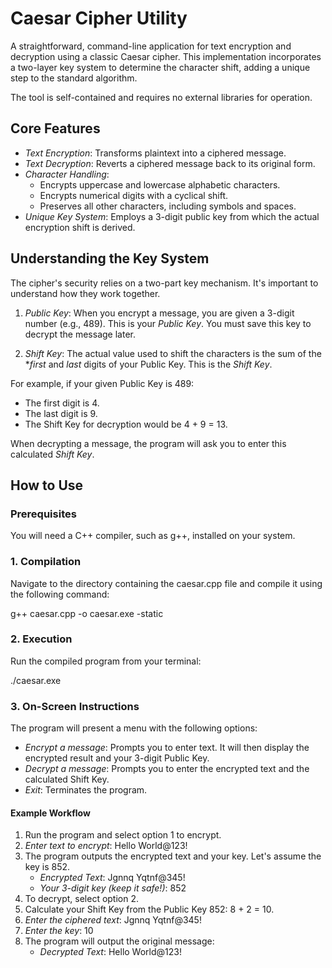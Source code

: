

# Caesar Cipher Utility

A straightforward, command-line application for text encryption and decryption using a classic Caesar cipher. This implementation incorporates a two-layer key system to determine the character shift, adding a unique step to the standard algorithm.

The tool is self-contained and requires no external libraries for operation.

## Core Features

  * *Text Encryption*: Transforms plaintext into a ciphered message.
  * *Text Decryption*: Reverts a ciphered message back to its original form.
  * *Character Handling*:
      * Encrypts uppercase and lowercase alphabetic characters.
      * Encrypts numerical digits with a cyclical shift.
      * Preserves all other characters, including symbols and spaces.
  * *Unique Key System*: Employs a 3-digit public key from which the actual encryption shift is derived.

## Understanding the Key System

The cipher's security relies on a two-part key mechanism. It's important to understand how they work together.

1.  *Public Key*: When you encrypt a message, you are given a 3-digit number (e.g., 489). This is your *Public Key*. You must save this key to decrypt the message later.

2.  *Shift Key*: The actual value used to shift the characters is the sum of the **first* and *last* digits of your Public Key. This is the *Shift Key*.

For example, if your given Public Key is 489:

  * The first digit is 4.
  * The last digit is 9.
  * The Shift Key for decryption would be 4 + 9 = 13.

When decrypting a message, the program will ask you to enter this calculated *Shift Key*.

## How to Use

### Prerequisites

You will need a C++ compiler, such as g++, installed on your system.

### 1\. Compilation

Navigate to the directory containing the caesar.cpp file and compile it using the following command:

g++ caesar.cpp -o caesar.exe -static


### 2\. Execution

Run the compiled program from your terminal:

./caesar.exe


### 3\. On-Screen Instructions

The program will present a menu with the following options:

  * *Encrypt a message*: Prompts you to enter text. It will then display the encrypted result and your 3-digit Public Key.
  * *Decrypt a message*: Prompts you to enter the encrypted text and the calculated Shift Key.
  * *Exit*: Terminates the program.

#### Example Workflow

1.  Run the program and select option 1 to encrypt.
2.  *Enter text to encrypt*: Hello World@123!
3.  The program outputs the encrypted text and your key. Let's assume the key is 852.
      * *Encrypted Text*: Jgnnq Yqtnf@345!
      * *Your 3-digit key (keep it safe\!)*: 852
4.  To decrypt, select option 2.
5.  Calculate your Shift Key from the Public Key 852: 8 + 2 = 10.
6.  *Enter the ciphered text*: Jgnnq Yqtnf@345!
7.  *Enter the key*: 10
8.  The program will output the original message:
      * *Decrypted Text*: Hello World@123!
